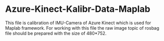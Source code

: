 # Azure-Kinect-Kalibr-Data-Maplab

This file is calibration of IMU-Camera of Azure Kinect which is used for Maplab framework. For working with this file the raw image topic of rosbag file should be prepared with the size of 480*752.
